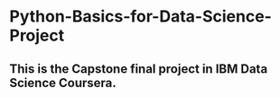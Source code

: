 # Python-Basics-for-Data-Science-Project
## This is the Capstone final project in IBM Data Science Coursera.
